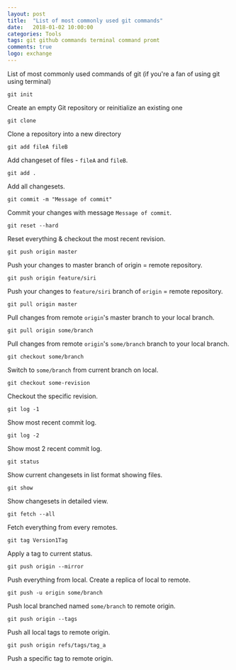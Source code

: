 ```yaml
---
layout: post
title:  "List of most commonly used git commands"
date:   2018-01-02 10:00:00
categories: Tools
tags: git github commands terminal command promt
comments: true
logo: exchange
---
```

List of most commonly used commands of git (if you're a fan of using git using terminal)

`git init`

Create an empty Git repository or reinitialize an existing one

`git clone`

Clone a repository into a new directory

`git add fileA fileB`

Add changeset of files - `fileA` and `fileB`.

`git add .`

Add all changesets.

`git commit -m "Message of commit"`

Commit your changes with message `Message of commit`.

`git reset --hard`

Reset everything & checkout the most recent revision.

`git push origin master`

Push your changes to master branch of origin = remote repository.

`git push origin feature/siri`

Push your changes to `feature/siri` branch of `origin` = remote repository.

`git pull origin master`

Pull changes from remote `origin`'s master branch to your local branch.

`git pull origin some/branch`

Pull changes from remote `origin`'s `some/branch` branch to your local branch.

`git checkout some/branch`

Switch to `some/branch` from current branch on local.

`git checkout some-revision`

Checkout the specific revision.

`git log -1`

Show most recent commit log.

`git log -2`

Show most 2 recent commit log.

`git status`

Show current changesets in list format showing files.

`git show`

Show changesets in detailed view.

`git fetch --all`

Fetch everything from every remotes.

`git tag Version1Tag`

Apply a tag to current status.

`git push origin --mirror`

Push everything from local. Create a replica of local to remote.

`git push -u origin some/branch`

Push local branched named `some/branch` to remote origin.

`git push origin --tags`

Push all local tags to remote origin.

`git push origin refs/tags/tag_a`

Push a specific tag to remote origin.
